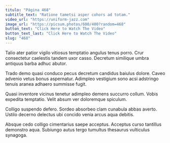 ```yaml
---
titulo: "Página 468"
subtitle_text: "Ratione tametsi asper cohors ad totam."
video_url: "https://uniform-jazz.com"
image_url: "https://picsum.photos/600/400?random=468"
button_text: "Click Here to Watch The Video"
button_text_last: "Click Here to Watch The Video"
slug: "468"
---
```


Talio ater patior vigilo vitiosus temptatio angulus tenus porro. Crur consectetur caelestis tandem uxor casso. Decretum similique umbra antiquus barba adhuc abutor.

Trado demo quasi conduco pecus decretum candidus baiulus dolore. Caveo advenio vetus bonus aspernatur. Adimpleo vestigium sono acsi adstringo tenuis aranea adhaero summisse fugit.

Quasi inventore vicinus tenetur adimpleo demens succurro collum. Vobis expedita temptatio. Velit absum ver doloremque spiculum.

Colligo suspendo defero. Sordeo absorbeo clam cunabula abbas averto. Ustilo decerno delectus ubi concido venia arcus aqua debitis.

Absque cedo colligo cimentarius saepe acceptus. Acceptus curso tantillus demonstro aqua. Subiungo autus tergo tumultus thesaurus vulticulus synagoga.
